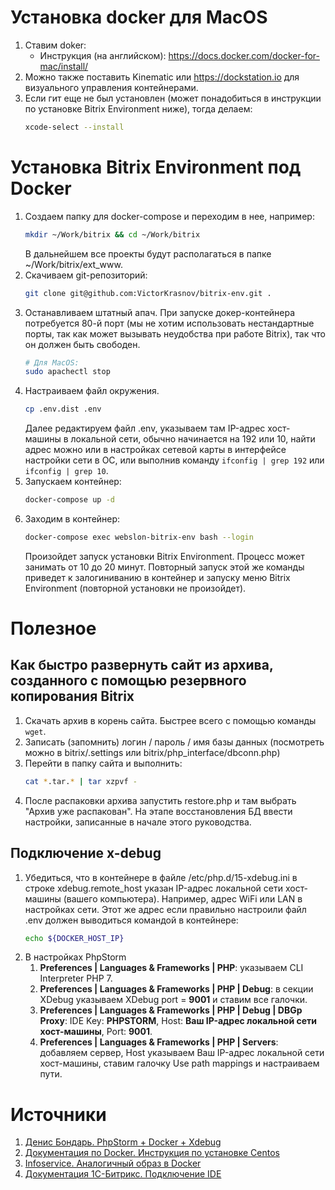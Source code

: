 # Установка docker для MacOS

1.  Ставим doker:
    - Инструкция (на английском): https://docs.docker.com/docker-for-mac/install/
1.  Можно также поставить Kinematic или https://dockstation.io для визуального управления контейнерами.
1.  Если гит еще не был установлен (может понадобиться в инструкции по установке Bitrix Environment ниже), тогда делаем:
    ```bash
    xcode-select --install
    ```

# Установка Bitrix Environment под Docker

1.  Создаем папку для docker-compose и переходим в нее, например:
    ```bash
    mkdir ~/Work/bitrix && cd ~/Work/bitrix
    ```
    В дальнейшем все проекты будут располагаться в папке ~/Work/bitrix/ext_www.
1.  Скачиваем git-репозиторий:
    ```bash
    git clone git@github.com:VictorKrasnov/bitrix-env.git .
    ```
1.  Останавливаем штатный апач. При запуске докер-контейнера потребуется 80-й порт (мы не хотим использовать нестандартные порты, так как может вызывать неудобства при работе Bitrix), так что он должен быть свободен.
    ```bash
    # Для MacOS:
    sudo apachectl stop
    ```
1.  Настраиваем файл окружения.
    ```bash
    cp .env.dist .env
    ```
    Далее редактируем файл .env, указываем там IP-адрес хост-машины в локальной сети, обычно начинается на 192 или 10, найти адрес можно или в настройках сетевой карты в интерфейсе настройки сети в ОС, или выполнив команду `ifconfig | grep 192` или `ifconfig | grep 10`.
1.  Запускаем контейнер:
    ```bash
    docker-compose up -d
    ```
1.  Заходим в контейнер:
    ```bash
    docker-compose exec webslon-bitrix-env bash --login
    ```
    Произойдет запуск установки Bitrix Environment. Процесс может занимать от 10 до 20 минут. Повторный запуск этой же команды приведет к залогиниванию в контейнер и запуску меню Bitrix Environment (повторной установки не произойдет).

# Полезное

## Как быстро развернуть сайт из архива, созданного с помощью резервного копирования Bitrix

1.  Скачать архив в корень сайта. Быстрее всего с помощью команды `wget`.
1.  Записать (запомнить) логин / пароль / имя базы данных (посмотреть можно в bitrix/.settings или bitrix/php_interface/dbconn.php)
1.  Перейти в папку сайта и выполнить:
    ```bash
    cat *.tar.* | tar xzpvf -
    ```
1.  После распаковки архива запустить restore.php и там выбрать "Архив уже распакован". На этапе восстановления БД ввести настройки, записанные в начале этого руководства.

## Подключение x-debug

1. Убедиться, что в контейнере в файле /etc/php.d/15-xdebug.ini в строке xdebug.remote_host указан IP-адрес локальной сети хост-машины (вашего компьютера). Например, адрес WiFi или LAN в настройках сети. Этот же адрес если правильно настроили файл .env должен выводиться командой в контейнере:
   ```bash
   echo ${DOCKER_HOST_IP}
   ```
1. В настройках PhpStorm
    1. **Preferences | Languages & Frameworks | PHP**: указываем CLI Interpreter PHP 7.
    1. **Preferences | Languages & Frameworks | PHP | Debug**: в секции XDebug указываем XDebug port = **9001** и ставим все галочки. 
    1. **Preferences | Languages & Frameworks | PHP | Debug | DBGp Proxy**: IDE Key: **PHPSTORM**, Host: **Ваш IP-адрес локальной сети хост-машины**, Port: **9001**.
    1. **Preferences | Languages & Frameworks | PHP | Servers**: добавляем сервер, Host указываем Ваш IP-адрес локальной сети хост-машины, ставим галочку Use path mappings и настраиваем пути.

# Источники
1. [Денис Бондарь. PhpStorm + Docker + Xdebug](https://blog.denisbondar.com/post/phpstorm_docker_xdebug)
1. [Документация по Docker. Инструкция по установке Centos](https://docs.docker.com/samples/library/centos/)
1. [Infoservice. Аналогичный образ в Docker](https://bitbucket.org/Infoservice_web/bitrix-env7-docker/)
1. [Документация 1С-Битрикс. Подключение IDE](https://dev.1c-bitrix.ru/learning/course/index.php?COURSE_ID=37&LESSON_ID=8901&LESSON_PATH=3908.8809.8877.8901)
